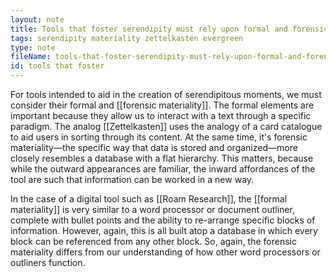 ```yaml
---
layout: note
title: Tools that foster serendipity must rely upon formal and forensic materiality
tags: serendipity materiality zettelkasten evergreen
type: note
fileName: tools-that-foster-serendipity-must-rely-upon-formal-and-forensic-materiality
id: tools that foster
---
```


For tools intended to aid in the creation of serendipitous moments, we must consider their formal and [[forensic materiality]]. The formal elements are important because they allow us to interact with a text through a specific paradigm. The analog [[Zettelkasten]] uses the analogy of a card catalogue to aid users in sorting through its content. At the same time, it's forensic materiality—the specific way that data is stored and organized—more closely resembles a database with a flat hierarchy. This matters, because while the outward appearances are familiar, the inward affordances of the tool are such that information can be worked in a new way.

In the case of a digital tool such as [[Roam Research]], the [[formal materiality]] is very similar to a word processor or document outliner, complete with bullet points and the ability to re-arrange specific blocks of information. However, again, this is all built atop a database in which every block can be referenced from any other block. So, again, the forensic materiality differs from our understanding of how other word processors or outliners function. 